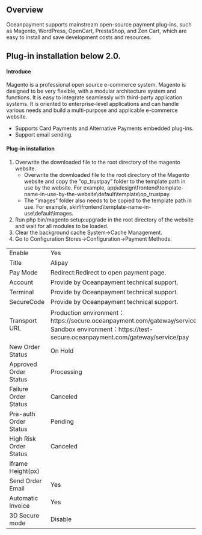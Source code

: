 <h2>Overview</h4>
Oceanpayment supports mainstream open-source payment plug-ins, such as Magento, WordPress, OpenCart, PrestaShop, and Zen Cart, which are easy to install and save development costs and resources. 
<h2>Plug-in installation below 2.0.</h2>
<h4>Introduce</h4>
Magento is a professional open source e-commerce system. Magento is designed to be very flexible, with a modular architecture system and functions. It is easy to integrate seamlessly with third-party application systems. It is oriented to enterprise-level applications and can handle various needs and build a multi-purpose and applicable e-commerce website.
<ul>
  <li>Supports Card Payments and Alternative Payments embedded plug-ins.</li>
  <li>Support email sending.</li>
</ul>
<h4>Plug-in installation</h4>
<ol>
    <li>Overwrite the downloaded file to the root directory of the magento website. 
      <ul>
        <li>Overwrite the downloaded file to the root directory of the Magento website and copy the “op_trustpay” folder to the template path in use by the website. For example, app\design\frontend\template-name-in-use-by-the-website\default\template\op_trustpay.
        </li>
        <li>The “images” folder also needs to be copied to the template path in use. For example, skin\frontend\template-name-in-use\default\images.
        </li>
      </ul>
    </li>
    <li>Run php bin/magento setup:upgrade in the root directory of the website and wait for all modules to be loaded.</li>
    <li>Clear the background cache System->Cache Management.</li>
    <li>Go to Configuration Stores->Configuration->Payment Methods.</li>
</ol>
<table>
  <tr>
    <td>Enable</td>
    <td>Yes</td>
  </tr>
  <tr>
    <td>Title</td>
    <td>Alipay</td>
  </tr>
  <tr>
    <td>Pay Mode</td>
    <td>Redirect:Redirect to open payment page.</td>
  </tr>
  <tr>
    <td>Account</td>
    <td>Provide by Oceanpayment technical support.</td>
  </tr>
  <tr>
    <td>Terminal</td>
    <td>Provide by Oceanpayment technical support.</td>
  </tr>
  <tr>
    <td>SecureCode</td>
    <td>Provide by Oceanpayment technical support.</td>
  </tr>
  <tr>
    <td>Transport URL</td>
    <td>Production environment：https://secure.oceanpayment.com/gateway/service/pay<br>
      Sandbox environment：https://test-secure.oceanpayment.com/gateway/service/pay</td>
  </tr>
  
  <tr>
    <td>New Order Status</td>
    <td>On Hold</td>
  </tr>
  <tr>
    <td>Approved Order Status</td>
    <td>Processing</td>
  </tr>
  <tr>
    <td>Failure Order Status</td>
    <td>Canceled</td>
  </tr>
  <tr>
    <td>Pre-auth Order Status</td>
    <td>Pending</td>
  </tr>
  <tr>
    <td>High Risk Order Status</td>
    <td>Canceled</td>
  </tr>
  <tr>
    <td>Iframe Height(px)</td>
    <td></td>
  </tr>
  <tr>
    <td>Send Order Email</td>
    <td>Yes</td>
  </tr>
  <tr>
    <td>Automatic Invoice</td>
    <td>Yes</td>
  </tr>
  <tr>
    <td>3D Secure mode</td>
    <td>Disable</td>
  </tr>
</table>
